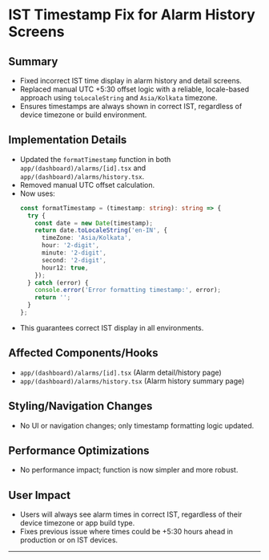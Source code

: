 # IST Timestamp Fix for Alarm History Screens

## Summary
- Fixed incorrect IST time display in alarm history and detail screens.
- Replaced manual UTC +5:30 offset logic with a reliable, locale-based approach using `toLocaleString` and `Asia/Kolkata` timezone.
- Ensures timestamps are always shown in correct IST, regardless of device timezone or build environment.

## Implementation Details
- Updated the `formatTimestamp` function in both `app/(dashboard)/alarms/[id].tsx` and `app/(dashboard)/alarms/history.tsx`.
- Removed manual UTC offset calculation.
- Now uses:
  ```ts
  const formatTimestamp = (timestamp: string): string => {
    try {
      const date = new Date(timestamp);
      return date.toLocaleString('en-IN', {
        timeZone: 'Asia/Kolkata',
        hour: '2-digit',
        minute: '2-digit',
        second: '2-digit',
        hour12: true,
      });
    } catch (error) {
      console.error('Error formatting timestamp:', error);
      return '';
    }
  };
  ```
- This guarantees correct IST display in all environments.

## Affected Components/Hooks
- `app/(dashboard)/alarms/[id].tsx` (Alarm detail/history page)
- `app/(dashboard)/alarms/history.tsx` (Alarm history summary page)

## Styling/Navigation Changes
- No UI or navigation changes; only timestamp formatting logic updated.

## Performance Optimizations
- No performance impact; function is now simpler and more robust.

## User Impact
- Users will always see alarm times in correct IST, regardless of their device timezone or app build type.
- Fixes previous issue where times could be +5:30 hours ahead in production or on IST devices.

--- 